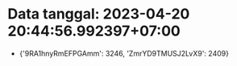 # Data tanggal: 2023-04-20 20:44:56.992397+07:00

* {'9RA1hnyRmEFPGAmm': 3246, 'ZmrYD9TMUSJ2LvX9': 2409}
